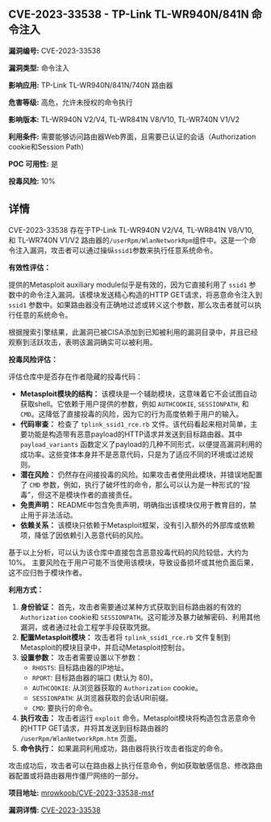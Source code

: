 ## CVE-2023-33538 - TP-Link TL-WR940N/841N 命令注入

**漏洞编号:** CVE-2023-33538

**漏洞类型:** 命令注入

**影响应用:** TP-Link TL-WR940N/841N/740N 路由器

**危害等级:** 高危，允许未授权的命令执行

**影响版本:** TL-WR940N V2/V4, TL-WR841N V8/V10, TL-WR740N V1/V2

**利用条件:** 需要能够访问路由器Web界面，且需要已认证的会话（Authorization cookie和Session Path）

**POC 可用性:** 是

**投毒风险:** 10%

## 详情

CVE-2023-33538 存在于TP-Link TL-WR940N V2/V4, TL-WR841N V8/V10, 和 TL-WR740N V1/V2 路由器的`/userRpm/WlanNetworkRpm`组件中。这是一个命令注入漏洞，攻击者可以通过操纵`ssid1`参数来执行任意系统命令。

**有效性评估：**

提供的Metasploit auxiliary module似乎是有效的，因为它直接利用了 `ssid1` 参数中的命令注入漏洞。该模块发送精心构造的HTTP GET请求，将恶意命令注入到 `ssid1` 参数中。如果路由器没有正确地过滤或转义这个参数，那么攻击者就可以执行任意的系统命令。

根据搜索引擎结果，此漏洞已被CISA添加到已知被利用的漏洞目录中，并且已经观察到活跃攻击，表明该漏洞确实可以被利用。

**投毒风险评估：**

评估仓库中是否存在作者隐藏的投毒代码：

*   **Metasploit模块的结构：** 该模块是一个辅助模块，这意味着它不会试图自动获取shell。它依赖于用户提供的参数，例如 `AUTHCOOKIE`, `SESSIONPATH`, 和 `CMD`。这降低了直接投毒的风险，因为它的行为高度依赖于用户的输入。
*   **代码审查：** 检查了 `tplink_ssid1_rce.rb` 文件。该代码看起来相对简单，主要功能是构造带有恶意payload的HTTP请求并发送到目标路由器。其中 `payload_variants` 函数定义了payload的几种不同形式，以便提高漏洞利用的成功率。这些变体本身并不是恶意代码，只是为了适应不同的环境或过滤规则。
*   **潜在风险：** 仍然存在间接投毒的风险。如果攻击者使用此模块，并错误地配置了 `CMD` 参数，例如，执行了破坏性的命令，那么可以认为是一种形式的“投毒”，但这不是模块作者的直接责任。
*   **免责声明：** README中包含免责声明，明确指出该模块仅用于教育目的，禁止用于非法活动。
*   **依赖关系：** 该模块只依赖于Metasploit框架，没有引入额外的外部库或依赖项，降低了因依赖引入恶意代码的风险。

基于以上分析，可以认为该仓库中直接包含恶意投毒代码的风险较低，大约为10%。 主要风险在于用户可能不当使用该模块，导致设备损坏或其他负面后果，这不应归咎于模块作者。

**利用方式：**

1.  **身份验证：** 首先，攻击者需要通过某种方式获取到目标路由器的有效的 `Authorization` cookie和 `SESSIONPATH`。这可能涉及暴力破解密码、利用其他漏洞，或者通过社会工程学手段获取凭据。
2.  **配置Metasploit模块：** 攻击者将 `tplink_ssid1_rce.rb` 文件复制到Metasploit的模块目录中，并启动Metasploit控制台。
3.  **设置参数：** 攻击者需要设置以下参数：
    *   `RHOSTS`: 目标路由器的IP地址。
    *   `RPORT`: 目标路由器的端口 (默认为 80)。
    *   `AUTHCOOKIE`: 从浏览器获取的 `Authorization` cookie。
    *   `SESSIONPATH`: 从浏览器获取的会话URI前缀。
    *   `CMD`: 要执行的命令。
4.  **执行攻击：** 攻击者运行 `exploit` 命令。Metasploit模块将构造包含恶意命令的HTTP GET请求，并将其发送到目标路由器的 `/userRpm/WlanNetworkRpm.htm` 页面。
5.  **命令执行：** 如果漏洞利用成功，路由器将执行攻击者指定的命令。

攻击成功后，攻击者可以在路由器上执行任意命令，例如获取敏感信息、修改路由器配置或将路由器用作僵尸网络的一部分。

**项目地址:** [mrowkoob/CVE-2023-33538-msf](https://github.com/mrowkoob/CVE-2023-33538-msf)

**漏洞详情:** [CVE-2023-33538](https://nvd.nist.gov/vuln/detail/CVE-2023-33538)